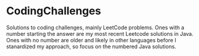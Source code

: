 ﻿# CodingChallenges  
Solutions to coding challenges, mainly LeetCode problems. Ones with a number starting the answer are my most recent Leetcode solutions in Java. Ones with no number are older and likely in other languages before I stanardized my approach, so focus on the numbered Java solutions.
